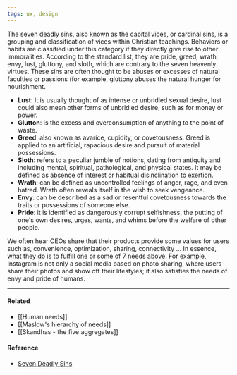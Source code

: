 ```yaml
---
tags: ux, design
---
```


The seven deadly sins, also known as the capital vices, or cardinal sins, is a grouping and classification of vices within Christian teachings. Behaviors or habits are classified under this category if they directly give rise to other immoralities. According to the standard list, they are pride, greed, wrath, envy, lust, gluttony, and sloth, which are contrary to the seven heavenly virtues. These sins are often thought to be abuses or excesses of natural faculties or passions (for example, gluttony abuses the natural hunger for nourishment.

- **Lust**: It is usually thought of as intense or unbridled sexual desire, lust could also mean other forms of unbridled desire, such as for money or power.
- **Glutton**: is the excess and overconsumption of anything to the point of waste.
- **Greed**: also known as avarice, cupidity, or covetousness. Greed is applied to an artificial, rapacious desire and pursuit of material possessions.
- **Sloth**: refers to a peculiar jumble of notions, dating from antiquity and including mental, spiritual, pathological, and physical states. It may be defined as absence of interest or habitual disinclination to exertion.
- **Wrath**: can be defined as uncontrolled feelings of anger, rage, and even hatred. Wrath often reveals itself in the wish to seek vengeance.
- **Envy**: can be described as a sad or resentful covetousness towards the traits or possessions of someone else.
- **Pride**: it is identified as dangerously corrupt selfishness, the putting of one's own desires, urges, wants, and whims before the welfare of other people.

We often hear CEOs share that their products provide some values for users such as, convenience, optimization, sharing, connectivity ... In essence, what they do is to fulfill one or some of 7 needs above. For example, Instagram is not only a social media based on photo sharing, where users share their photos and show off their lifestyles; it also satisfies the needs of envy and pride of humans.

---

#### Related

- [[Human needs]]
- [[Maslow's hierarchy of needs]]
- [[Skandhas - the five aggregates]]

#### Reference

- [Seven Deadly Sins](https://en.wikipedia.org/wiki/Seven_deadly_sins)
